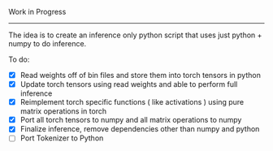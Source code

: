 Work in Progress

---
The idea is to create an inference only python script that uses just python + numpy to do inference.

To do:

- [X] Read weights off of bin files and store them into torch tensors in python
- [X] Update torch tensors using read weights and able to perform full inference
- [X] Reimplement torch specific functions ( like activations ) using pure matrix operations in torch
- [X] Port all torch tensors to numpy and all matrix operations to numpy
- [X] Finalize inference, remove dependencies other than numpy and python
- [ ] Port Tokenizer to Python
